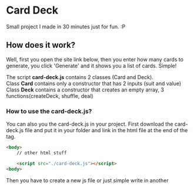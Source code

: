 # Card Deck
 
Small project I made in 30 minutes just for fun. :P

## How does it work?
Well, first you open the site link below, then you enter how many cards to generate, you click 'Generate' and it shows you a list of cards. Simple!

The script **card-deck.js** contains 2 classes (Card and Deck).  
Class **Card** contains only a constructor that has 2 inputs (suit and value)  
Class **Deck** contains a constructor that creates an empty array, 3 functions(createDeck, shuffle, deal)  

### How to use the card-deck.js?

You can also you the card-deck.js in your project. 
First download the card-deck.js file and put it in your folder and link in the html file at the end of the <body> tag.  
```html
<body>
    // other html stuff

    <script src="./card-deck.js"></script>
<body>
```
 
Then you have to create a new js file or just simple write in another <script> tag before the card-deck script tag.  
 
Code:
```javascript
var deck = new Deck(); // Creates an empty deck;
var num = 4;
deck.createDeck(suits, values); // Takes from the arrays 'suits' and 'values' from card-deck.js and creates an array of cards (52)
deck.shuffle(); // Shuffles the deck once. To shuffle it more than once you can use 'deck.shuffleDeck(num)'
//deck.shuffleDeck(3);
var cards = deck.deal(num); // 'num' is a variable and should take an integer (1 <= num <= 52)
// Print out the dealt cards
for(var i = 0; i < cards.length; i++)
    console.log(cards[i].value + ' of ' + cards[i].suit);

```

### Known bugs:
- The site is not optimized very well for mobile and etc.. 
 
Link to website:

